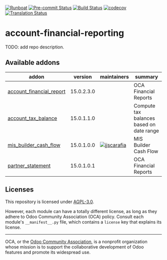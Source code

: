 
[![Runboat](https://img.shields.io/badge/runboat-Try%20me-875A7B.png)](https://runboat.odoo-community.org/builds?repo=OCA/account-financial-reporting&target_branch=15.0)
[![Pre-commit Status](https://github.com/OCA/account-financial-reporting/actions/workflows/pre-commit.yml/badge.svg?branch=15.0)](https://github.com/OCA/account-financial-reporting/actions/workflows/pre-commit.yml?query=branch%3A15.0)
[![Build Status](https://github.com/OCA/account-financial-reporting/actions/workflows/test.yml/badge.svg?branch=15.0)](https://github.com/OCA/account-financial-reporting/actions/workflows/test.yml?query=branch%3A15.0)
[![codecov](https://codecov.io/gh/OCA/account-financial-reporting/branch/15.0/graph/badge.svg)](https://codecov.io/gh/OCA/account-financial-reporting)
[![Translation Status](https://translation.odoo-community.org/widgets/account-financial-reporting-15-0/-/svg-badge.svg)](https://translation.odoo-community.org/engage/account-financial-reporting-15-0/?utm_source=widget)

<!-- /!\ do not modify above this line -->

# account-financial-reporting

TODO: add repo description.

<!-- /!\ do not modify below this line -->

<!-- prettier-ignore-start -->

[//]: # (addons)

Available addons
----------------
addon | version | maintainers | summary
--- | --- | --- | ---
[account_financial_report](account_financial_report/) | 15.0.2.3.0 |  | OCA Financial Reports
[account_tax_balance](account_tax_balance/) | 15.0.1.1.0 |  | Compute tax balances based on date range
[mis_builder_cash_flow](mis_builder_cash_flow/) | 15.0.1.0.0 | [![jjscarafia](https://github.com/jjscarafia.png?size=30px)](https://github.com/jjscarafia) | MIS Builder Cash Flow
[partner_statement](partner_statement/) | 15.0.1.0.1 |  | OCA Financial Reports

[//]: # (end addons)

<!-- prettier-ignore-end -->

## Licenses

This repository is licensed under [AGPL-3.0](LICENSE).

However, each module can have a totally different license, as long as they adhere to Odoo Community Association (OCA)
policy. Consult each module's `__manifest__.py` file, which contains a `license` key
that explains its license.

----
OCA, or the [Odoo Community Association](http://odoo-community.org/), is a nonprofit
organization whose mission is to support the collaborative development of Odoo features
and promote its widespread use.
